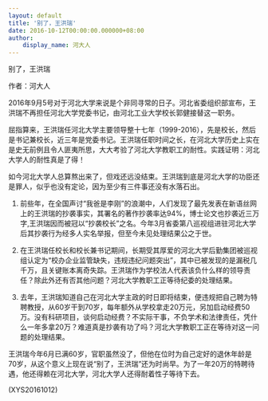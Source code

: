 ```yaml
---
layout: default
title: '别了，王洪瑞'
date: 2016-10-12T00:00:00.000000+08:00
author:
    display_name: 河大人
---
```


别了，王洪瑞

作者：河大人

2016年9月5号对于河北大学来说是个非同寻常的日子。河北省委组织部宣布，王洪瑞不再担任河北大学党委书记，由河北工业大学校长郭健接替这一职务。

屈指算来，王洪瑞任河北大学主要领导整十七年（1999-2016），先是校长，然后是书记兼校长，近三年是党委书记。王洪瑞任职时间之长，在河北大学历史上实在是史无前例且令人匪夷所思，大大考验了河北大学教职工的耐性。实践证明：河北大学人的耐性真是了得！

如今河北大学人总算熬出来了，但戏还远没结束。王洪瑞到底是河北大学的功臣还是罪人，似乎也没有定论，因为至少有三件事还没有水落石出。

1.	前些年，在全国声讨“我爸是李刚”的浪潮中，人们发现了最先发表在新语丝网上的王洪瑞的抄袭事实，其署名的著作抄袭率达94%，博士论文也抄袭近三万字,王洪瑞因而被冠以“抄袭校长”之名。今年3月省委第八巡视组进驻河北大学后其抄袭行为经多人实名举报，但至今未见处理结果公之于世。

2.	在王洪瑞任校长和校长兼书记期间，长期受其厚爱的河北大学后勤集团被巡视组认定为“校办企业监管缺失，违规违纪问题突出”，其中已被发现的是漏税几千万，且关键账本离奇失踪。王洪瑞作为学校法人代表该负什么样的领导责任？除此外还有否其他问题？河北大学教职工正等待纪委的处理结果。

3.	去年，王洪瑞知道自己在河北大学主政的时日即将结束，便违规把自己聘为特聘教授，从60岁干到70岁，每年额外从学校拿走20万元，另加启动经费50万。没有科研项目，谈何启动经费？不实际干事，不负学术和法律责任，凭什么一年多拿20万？难道真是抄袭有功了吗？河北大学教职工正在等待对这一问题的处理结果。

王洪瑞今年6月已满60岁，官职虽然没了，但他在位时为自己定好的退休年龄是70岁，从这个意义上现在说“别了，王洪瑞”还为时尚早。为了一年20万的特聘待遇，他还得赖在河北大学，河北大学人还得耐着性子等待下去。

(XYS20161012)

